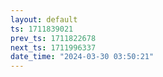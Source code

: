 ```yaml
---
layout: default
ts: 1711839021
prev_ts: 1711822678
next_ts: 1711996337
date_time: "2024-03-30 03:50:21"
---
```

